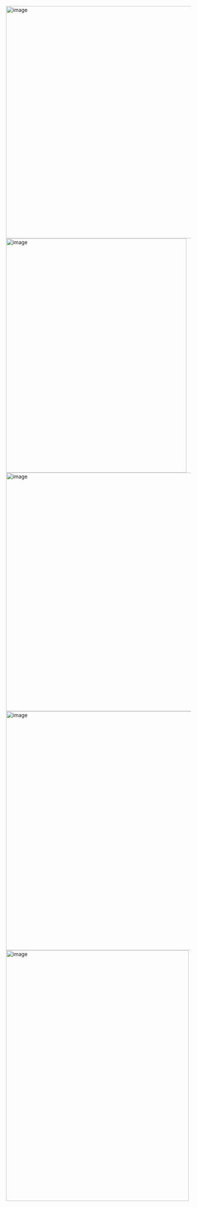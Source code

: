 <img width="523" height="633" alt="image" src="https://github.com/user-attachments/assets/3b22260e-de7a-4382-aa51-286ecc9dc330" />

<img width="492" height="638" alt="image" src="https://github.com/user-attachments/assets/420f2aff-8d70-4b1d-90b0-481c6380c170" />

<img width="515" height="650" alt="image" src="https://github.com/user-attachments/assets/a97a952e-0907-4a67-b51a-d6f449687bb1" />




<img width="534" height="651" alt="image" src="https://github.com/user-attachments/assets/487e27e3-0efc-4118-8752-6b96ef642ebd" />

<img width="498" height="683" alt="image" src="https://github.com/user-attachments/assets/1daf7245-3bf2-4f9f-8695-da9420367a4d" />
